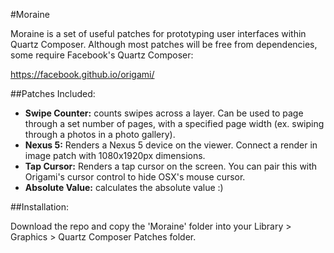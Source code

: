 #Moraine

Moraine is a set of useful patches for prototyping user interfaces within Quartz Composer. Although most patches will be free from dependencies, some require Facebook's Quartz Composer:

https://facebook.github.io/origami/


##Patches Included:

* **Swipe Counter:** counts swipes across a layer. Can be used to page through a set number of pages, with a specified page width (ex. swiping through a photos in a photo gallery).
* **Nexus 5:** Renders a Nexus 5 device on the viewer. Connect a render in image patch with 1080x1920px dimensions.
* **Tap Cursor:** Renders a tap cursor on the screen. You can pair this with Origami's cursor control to hide OSX's mouse cursor.
* **Absolute Value:** calculates the absolute value :)


##Installation:

Download the repo and copy the 'Moraine' folder into your Library > Graphics > Quartz Composer Patches folder.